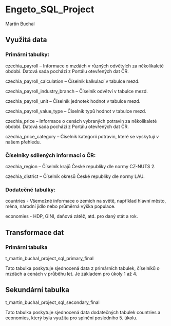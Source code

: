 # Engeto_SQL_Project
Martin Buchal

## Využitá data
### Primární tabulky:

czechia_payroll – Informace o mzdách v různých odvětvích za několikaleté období. Datová sada pochází z Portálu otevřených dat ČR.

czechia_payroll_calculation – Číselník kalkulací v tabulce mezd.

czechia_payroll_industry_branch – Číselník odvětví v tabulce mezd.

czechia_payroll_unit – Číselník jednotek hodnot v tabulce mezd.

czechia_payroll_value_type – Číselník typů hodnot v tabulce mezd.

czechia_price – Informace o cenách vybraných potravin za několikaleté období. Datová sada pochází z Portálu otevřených dat ČR.

czechia_price_category – Číselník kategorií potravin, které se vyskytují v našem přehledu.

### Číselníky sdílených informací o ČR:

czechia_region – Číselník krajů České republiky dle normy CZ-NUTS 2.

czechia_district – Číselník okresů České republiky dle normy LAU.

### Dodatečné tabulky:

countries - Všemožné informace o zemích na světě, například hlavní město, měna, národní jídlo nebo průměrná výška populace.

economies - HDP, GINI, daňová zátěž, atd. pro daný stát a rok.

## Transformace dat
### Primární tabulka
t_martin_buchal_project_sql_primary_final

Tato tabulka poskytuje sjednocená data z primárních tabulek, číselníků o mzdách a cenách v průběhu let. Je základem pro úkoly 1 až 4.

## Sekundární tabulka
t_martin_buchal_project_sql_secondary_final

Tato tabulka poskytuje sjednocená data dodatečných tabulek countries a economies, který byla využita pro splnění posledního 5. úkolu.



